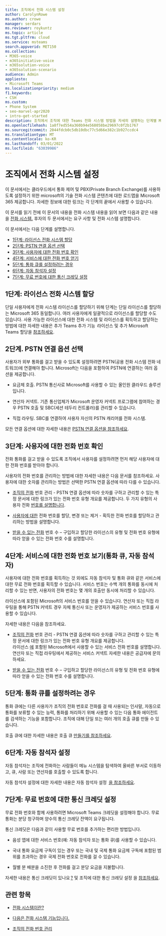```yaml
---
title: 조직에서 전화 시스템 설정
author: CarolynRowe
ms.author: crowe
manager: serdars
ms.reviewer: roykuntz
ms.topic: article
ms.tgt.pltfrm: cloud
ms.service: msteams
search.appverid: MET150
ms.collection:
- M365-voice
- m365initiative-voice
- m365solution-voice
- m365solution-scenario
audience: Admin
appliesto:
- Microsoft Teams
ms.localizationpriority: medium
f1.keywords:
- CSH
ms.custom:
- Phone System
- seo-marvel-apr2020
- intro-get-started
description: 조직에서 조직에 대한 Teams 전화 시스템 방법을 자세히 설명하는 단계별 Microsoft 365.
ms.openlocfilehash: 1a8f7ed554a360b94e568058be29697c0f2b1767
ms.sourcegitcommit: 2044fdcb0c5db10dbc77c5d66e382c1b927ccdc4
ms.translationtype: MT
ms.contentlocale: ko-KR
ms.lasthandoff: 03/01/2022
ms.locfileid: "63039986"
---
```

# <a name="set-up-phone-system-in-your-organization"></a>조직에서 전화 시스템 설정

이 문서에서는 클라우드에서 통화 제어 및 PBX(Private Branch Exchange)를 사용하도록 설정하기 위한 microsoft의 기술 전화 시스템 콘텐츠에 대한 로드맵을 Microsoft 365 제공합니다. 자세한 정보에 대한 링크는 각 단계의 끝에서 사용할 수 있습니다. 

이 문서를 읽기 전에 이 문서의 내용을 전화 시스템 내용을 읽어 [](what-is-phone-system-in-office-365.md) 보면 다음과 같은 내용을 [전화 시스템.](here-s-what-you-get-with-phone-system.md) 후자의 두 문서에서는 요구 사항 및 전화 시스템 설명합니다.    

이 문서에서는 다음 단계를 설명합니다. 

- [1단계: 라이선스 전화 시스템 할당](#step-1-buy-and-assign-a-phone-system-license)  
- [2단계: PSTN 연결 옵션 선택](#step-2-choose-a-pstn-connectivity-option) 
- [3단계: 사용자에 대한 전화 번호 확인](#step-3-get-phone-numbers-for-your-users)
- [4단계: 서비스에 대한 전화 번호 얻기](#step-4-get-phone-numbers-for-services-call-queues-auto-attendants)
- [5단계: 통화 큐를 설정하려는 경우](#step-5-if-you-want-to-set-up-a-call-queue) 
- [6단계: 자동 참석자 설정](#step-6-if-you-want-to-set-up-an-auto-attendant) 
- [7단계: 무료 번호에 대한 통신 크레딧 설정](#step-7-set-up-communications-credits-for-toll-free-numbers)
 

## <a name="step-1-buy-and-assign-a-phone-system-license"></a>1단계: 라이선스 전화 시스템 할당

단일 사용자에게 전화 시스템 라이선스를 할당하기 위해 단계는 단일 라이선스를 할당하는 Microsoft 365 동일합니다. 여러 사용자에게 일괄적으로 라이선스를 할당할 수도 있습니다. 사용 가능한 라이선스에 대한 전화 시스템 및 라이선스를 획득하고 할당하는 방법에 대한 자세한 내용은 추가 Teams 추가 기능 [](/teams-add-on-licensing/microsoft-teams-add-on-licensing.md) 라이선스 및 추가 Microsoft Teams 할당을 [참조하세요](/teams-add-on-licensing/assign-teams-add-on-licenses.md).

## <a name="step-2-choose-a-pstn-connectivity-option"></a>2단계. PSTN 연결 옵션 선택 
 
사용자가 외부 통화를 걸고 받을 수 있도록 설정하려면 PSTN(공용 전화 시스템 전화 네트워크)에 연결해야 합니다. Microsoft는 다음을 포함하여 PSTN에 연결하는 여러 옵션을 제공합니다. 

- 요금제 호출. PSTN 통신사로 Microsoft를 사용할 수 있는 올인원 클라우드 솔루션입니다. 

- 연산자 커넥트. 기존 통신업체가 Microsoft 운영자 커넥트 프로그램에 참여하는 경우 PSTN 호출 및 SBC(세션 테두리 컨트롤러)를 관리할 수 있습니다. 

- 직접 라우팅. SBC를 연결하여 사용자 자신의 PSTN 캐리어를 전화 시스템. 

모든 연결 옵션에 대한 자세한 내용은 [PSTN 연결 옵션을 참조하세요](pstn-connectivity.md).   

## <a name="step-3-get-phone-numbers-for-your-users"></a>3단계: 사용자에 대한 전화 번호 확인

전화 통화를 걸고 받을 수 있도록 조직에서 사용자를 설정하려면 먼저 해당 사용자에 대한 전화 번호를 받아야 합니다.

사용자의 전화 번호를 관리하는 방법에 대한 자세한 내용은 다음 문서를 참조하세요. 사용자에 대한 숫자를 관리하는 방법은 선택한 PSTN 연결 옵션에 따라 다를 수 있습니다.   

- [조직의 전화](manage-phone-numbers-landing-page.md) 번호 관리 - PSTN 연결 옵션에 따라 숫자를 구하고 관리할 수 있는 특정 문서에 대한 링크가 있는 전화 번호 유형 개요를 제공합니다. 두 가지 유형의 사용자 전화 [번호를 설명합니다](manage-phone-numbers-landing-page.md#user-telephone-numbers). 
 
- [사용자에 대한](assign-change-or-remove-a-phone-number-for-a-user.md) 전화 번호를 할당, 변경 또는 제거 - 획득한 전화 번호를 할당하고 관리하는 방법을 설명합니다. 
 
- [받을 수 있는 전화](how-many-phone-numbers-can-you-get.md) 번호 수 – 구입하고 할당한 라이선스의 유형 및 전화 번호 유형에 따라 얻을 수 있는 전화 번호 수를 설명합니다. 


## <a name="step-4-get-phone-numbers-for-services-call-queues-auto-attendants"></a>4단계: 서비스에 대한 전화 번호 보기(통화 큐, 자동 참석자)

사용자에 대한 전화 번호를 획득하는 것 외에도 자동 참석자 및 통화 큐와 같은 서비스에 대한 무료 전화 번호를 획득할 수 있습니다. 서비스 번호는 수백 개의 통화를 동시에 처리할 수 있는 반면, 사용자의 전화 번호는 몇 개의 호출만 동시에 처리할 수 있습니다.   

라이선스에 포함된 Microsoft의 서비스 번호를 얻을 수 있습니다. 연산자 또는 직접 라우팅을 통해 PSTN 커넥트 경우 자체 통신사 또는 운영자가 제공하는 서비스 번호를 사용할 수 있습니다. 

자세한 내용은 다음을 참조하세요.

- [조직의 전화](manage-phone-numbers-landing-page.md) 번호 관리 - PSTN 연결 옵션에 따라 숫자를 구하고 관리할 수 있는 특정 문서에 대한 링크가 있는 전화 번호 유형 개요를 제공합니다.  
라이선스 [에](manage-phone-numbers-landing-page.md#service-telephone-numbers) 포함된 Microsoft에서 사용할 수 있는 서비스 전화 번호를 설명합니다. 연산자 또는 직접 라우팅에서 제공하는 서비스 커넥트 자세한 내용은 공급자에 문의하세요. 

- [받을 수 있는 전화](how-many-phone-numbers-can-you-get.md) 번호 수 – 구입하고 할당한 라이선스의 유형 및 전화 번호 유형에 따라 얻을 수 있는 전화 번호 수를 설명합니다. 

## <a name="step-5-if-you-want-to-set-up-a-call-queue"></a>5단계: 통화 큐를 설정하려는 경우

통화 큐에는 다른 사용자가 조직의 전화 번호로 전화를 걸 때 사용되는 인사말, 자동으로 통화를 보류할 수 있는 능력, 통화를 처리하기 위해 사용할 수 있는 다음 통화 에이전트를 검색하는 기능을 포함합니다. 조직에 대해 단일 또는 여러 개의 호출 큐를 만들 수 있습니다. 

호출 큐에 대한 자세한 내용은 호출 큐 [만들기를 참조하세요](create-a-phone-system-call-queue.md).

## <a name="step-6-if-you-want-to-set-up-an-auto-attendant"></a>6단계: 자동 참석자 설정

자동 참석자는 조직에 전화하는 사람들이 메뉴 시스템을 탐색하여 올바른 부서로 이동하고, 큐, 사람 또는 연산자를 호출할 수 있도록 합니다.  

자동 참석자 설정에 대한 자세한 내용은 자동 참석자 설정  [을 참조하세요](create-a-phone-system-auto-attendant.md).

## <a name="step-7-set-up-communications-credits-for-toll-free-numbers"></a>7단계: 무료 번호에 대한 통신 크레딧 설정

무료 전화 번호와 함께 사용하려면 Microsoft Teams 크레딧을 설정해야 합니다. 무료 통화는 분당 청구하며 양수의 통신 크레딧 잔액이 요구됩니다. 

통신 크레딧은 다음과 같이 사용할 무료 번호를 추가하는 편리한 방법입니다. 

- 음성 앱에 대한 서비스 번호(예: 자동 참석자 또는 통화 큐)를 사용할 수 있습니다. 

- 국내 통화 요금제 구독이 있는 경우 또는 국내 및 국제 통화 요금제 구독에 포함된 범위를 초과하는 경우 국제 전화 번호로 전화를 걸 수 있습니다. 

- 월별 분 배분을 소진한 후 전화를 걸고 분당 요금을 지불합니다. 

자세한 내용은 통신 크레딧이 있나요 [?](what-are-communications-credits.md) 및 조직에 대한 통신 크레딧 설정 을 [참조하세요](set-up-communications-credits-for-your-organization.md).
  

## <a name="related-topics"></a>관련 항목

- [전화 시스템이란?](what-is-phone-system-in-office-365.md)

- [다음은 전화 시스템 기능입니다.](here-s-what-you-get-with-phone-system.md)

- [조직의 전화 번호 관리](manage-phone-numbers-landing-page.md)


    
  
 

